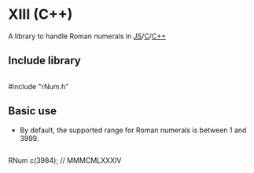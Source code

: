 # XIII (C++)
A library to handle Roman numerals in [JS](https://github.com/8HoLoN/XIII)/[C](https://github.com/8HoLoN/XIII/tree/master/C)/[C++](https://github.com/8HoLoN/XIII/tree/master/C%2B%2B)

## Include library
>```c++
#include "rNum.h"

## Basic use

* By default, the supported range for Roman numerals is between 1 and 3999.

>```c++
RNum c(3984);                         // MMMCMLXXXIV
```
